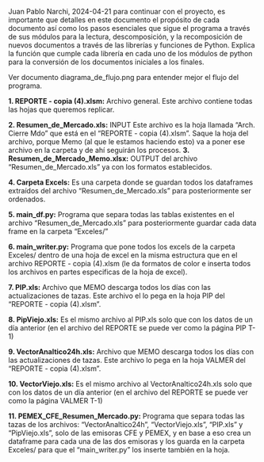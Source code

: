 Juan Pablo Narchi, 2024-04-21 para continuar con el proyecto, es importante que detalles en este documento el propósito de cada documento así como los pasos esenciales que sigue el programa a través de sus módulos para la lectura, descomposición, y la recomposición de nuevos documentos a través de las librerías y funciones de Python. Explica la función que cumple cada librería en cada uno de los módulos de python para la conversión de los documentos iniciales a los finales. 

Ver documento diagrama_de_flujo.png para entender mejor el flujo del programa. 

**1. REPORTE - copia (4).xlsm:** Archivo general. Este archivo contiene todas las hojas que queremos replicar.


**2. Resumen_de_Mercado.xls:** INPUT Este archivo es la hoja llamada “Arch. Cierre Mdo” que está en el “REPORTE - copia (4).xlsm”. Saque la hoja del archivo, porque Memo (al que le estamos haciendo esto) va a poner ese archivo en la carpeta y de ahí seguirán los procesos.
**3. Resumen_de_Mercado_Memo.xlsx:** OUTPUT del archivo “Resumen_de_Mercado.xls” ya con los formatos establecidos.


**4. Carpeta Excels:** Es una carpeta donde se guardan todos los dataframes extraídos del archivo “Resumen_de_Mercado.xls” para posteriormente ser ordenados.


**5. main_df.py:** Programa que separa todas las tablas existentes en el archivo “Resumen_de_Mercado.xls” para posteriormente guardar cada data frame en la carpeta “Exceles/”


**6. main_writer.py:** Programa que pone todos los excels de la carpeta Exceles/ dentro de una hoja de excel en la misma estructura que en el archivo REPORTE - copia (4).xlsm (le da formatos de color e inserta todos los archivos en partes especificas de la hoja de excel).


**7. PIP.xls:** Archivo que MEMO descarga todos los días con las actualizaciones de tazas. Este archivo el lo pega en la hoja PIP del “REPORTE - copia (4).xlsm”.


**8. PipViejo.xls:** Es el mismo archivo al PIP.xls solo que con los datos de un día anterior (en el archivo del REPORTE se puede ver como la página PIP T-1)


**9. VectorAnaltico24h.xls:** Archivo que MEMO descarga todos los días con las actualizaciones de tazas. Este archivo lo pega en la hoja VALMER del “REPORTE - copia (4).xlsm”.


**10. VectorViejo.xls:** Es el mismo archivo al VectorAnaltico24h.xls solo que con los datos de un día anterior (en el archivo del REPORTE se puede ver como la página VALMER T-1)


**11. PEMEX_CFE_Resumen_Mercado.py:** Programa que separa todas las tazas de los archivos: “VectorAnaltico24h”, “VectorViejo.xls”, “PIP.xls” y “PipViejo.xls”, solo de las emisoras CFE y PEMEX, y en base a eso crea un dataframe para cada una de las dos emisoras y los guarda en la carpeta Exceles/ para que el “main_writer.py” los inserte también en la hoja.
